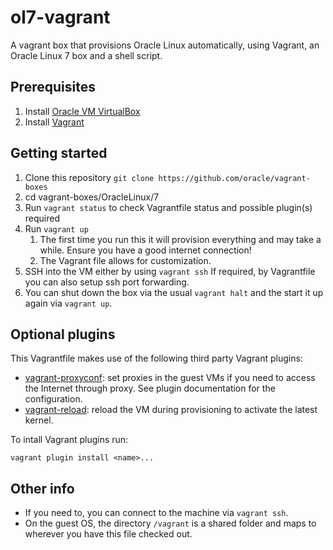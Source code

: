 # ol7-vagrant
A vagrant box that provisions Oracle Linux automatically, using Vagrant, an Oracle Linux 7 box and a shell script.

## Prerequisites
1. Install [Oracle VM VirtualBox](https://www.virtualbox.org/wiki/Downloads)
2. Install [Vagrant](https://vagrantup.com/)

## Getting started
1. Clone this repository `git clone https://github.com/oracle/vagrant-boxes`
2. cd vagrant-boxes/OracleLinux/7
3. Run `vagrant status` to check Vagrantfile status and possible plugin(s) required
4. Run `vagrant up`
   1. The first time you run this it will provision everything and may take a while. Ensure you have a good internet connection!
   2. The Vagrant file allows for customization.
5. SSH into the VM either by using `vagrant ssh`
   If required, by Vagrantfile you can also setup ssh port forwarding.
6. You can shut down the box via the usual `vagrant halt` and the start it up again via `vagrant up`.

## Optional plugins

This Vagrantfile makes use of the following third party Vagrant plugins:
- [vagrant-proxyconf](https://github.com/tmatilai/vagrant-proxyconf): set
proxies in the guest VMs if you need to access the Internet through proxy. See
plugin documentation for the configuration.
- [vagrant-reload](https://github.com/aidanns/vagrant-reload): reload the VM
during provisioning to activate the latest kernel.

To intall Vagrant plugins run:
```
vagrant plugin install <name>...
```

## Other info

* If you need to, you can connect to the machine via `vagrant ssh`.
* On the guest OS, the directory `/vagrant` is a shared folder and maps to wherever you have this file checked out.
